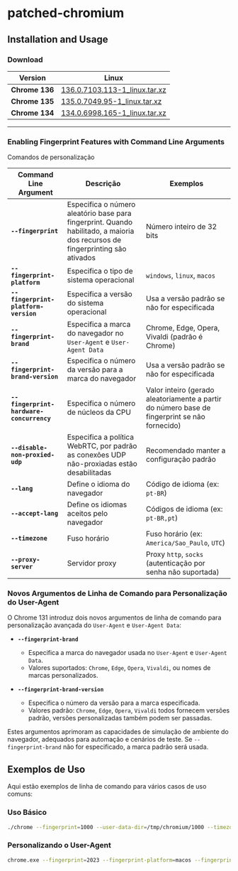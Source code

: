 # patched-chromium

## Installation and Usage

### Download

| **Version**    | **Linux**                                                                                                                                                             |
| -------------- | --------------------------------------------------------------------------------------------------------------------------------------------------------------------- |
| **Chrome 136** | [136.0.7103.113-1_linux.tar.xz](https://drive.google.com/file/d/1ae0IcbnG-8Sjm0Dz7sbqKeiVqoi1t_5M/view?usp=drive_link)   |
| **Chrome 135** | [135.0.7049.95-1_linux.tar.xz](https://drive.google.com/file/d/1vefFDpkouE6mQxkQSIHu_VNi5jg_2_7r/view?usp=drive_link)      |
| **Chrome 134** | [134.0.6998.165-1_linux.tar.xz](https://drive.google.com/file/d/1uXvPxFBcsINqGzTHjMfP27ADBYLb1luI/view?usp=sharing) |


---

### Enabling Fingerprint Features with Command Line Arguments

Comandos de personalização

| **Command Line Argument**                | **Descrição**                                                                          | **Exemplos**                                                             |
| ---------------------------------------- | -------------------------------------------------------------------------------------- | ------------------------------------------------------------------------ |
| **`--fingerprint`**                      | Especifica o número aleatório base para fingerprint. Quando habilitado, a maioria dos recursos de fingerprinting são ativados | Número inteiro de 32 bits                                               |
| **`--fingerprint-platform`**             | Especifica o tipo de sistema operacional                                               | `windows`, `linux`, `macos`                                              |
| **`--fingerprint-platform-version`**     | Especifica a versão do sistema operacional                                             | Usa a versão padrão se não for especificada                              |
| **`--fingerprint-brand`**                | Especifica a marca do navegador no `User-Agent` e `User-Agent Data`                    | Chrome, Edge, Opera, Vivaldi (padrão é Chrome)                           |
| **`--fingerprint-brand-version`**        | Especifica o número da versão para a marca do navegador                                | Usa a versão padrão se não for especificada                              |
| **`--fingerprint-hardware-concurrency`** | Especifica o número de núcleos da CPU                                                  | Valor inteiro (gerado aleatoriamente a partir do número base de fingerprint se não fornecido) |
| **`--disable-non-proxied-udp`**          | Especifica a política WebRTC, por padrão as conexões UDP não-proxiadas estão desabilitadas | Recomendado manter a configuração padrão                                 |
| **`--lang`**                             | Define o idioma do navegador                                                           | Código de idioma (ex: `pt-BR`)                                           |
| **`--accept-lang`**                      | Define os idiomas aceitos pelo navegador                                               | Códigos de idioma (ex: `pt-BR,pt`)                                       |
| **`--timezone`**                         | Fuso horário                                                                           | Fuso horário (ex: `America/Sao_Paulo`, `UTC`)                            |
| **`--proxy-server`**                     | Servidor proxy                                                                         | Proxy `http`, `socks` (autenticação por senha não suportada)             |

### **Novos Argumentos de Linha de Comando para Personalização do User-Agent**

O Chrome 131 introduz dois novos argumentos de linha de comando para personalização avançada do `User-Agent` e `User-Agent Data`:

- **`--fingerprint-brand`**
  - Especifica a marca do navegador usada no `User-Agent` e `User-Agent Data`.
  - Valores suportados: `Chrome`, `Edge`, `Opera`, `Vivaldi`, ou nomes de marcas personalizados.

- **`--fingerprint-brand-version`**
  - Especifica o número da versão para a marca especificada.
  - Valores padrão: `Chrome`, `Edge`, `Opera`, `Vivaldi` todos fornecem versões padrão, versões personalizadas também podem ser passadas.

Estes argumentos aprimoram as capacidades de simulação de ambiente do navegador, adequados para automação e cenários de teste. Se `--fingerprint-brand` não for especificado, a marca padrão será usada.

## Exemplos de Uso

Aqui estão exemplos de linha de comando para vários casos de uso comuns:

### Uso Básico

```bash
./chrome --fingerprint=1000 --user-data-dir=/tmp/chromium/1000 --timezone="America/Sao_Paulo" --proxy-server="seu_endereco_de_servidor_proxy"
```

### Personalizando o User-Agent

```bash
chrome.exe --fingerprint=2023 --fingerprint-platform=macos --fingerprint-platform-version="15.2.0" --fingerprint-brand="Edge"  --user-data-dir=%TEMP%\chromium
```
